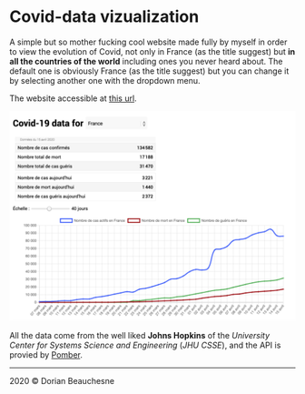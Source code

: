 # Covid-data vizualization

A simple but so mother fucking cool website made fully by myself in order to view the evolution of Covid,
not only in France (as the title suggest) but **in all the countries of the world** including ones you never heard about.
The default one is obviously France (as the title suggest) but you can change it by selecting another one with the dropdown menu.

The website accessible at [this url](https://d0rianb.github.io/Covid-France/).

![screenshot](docs/images/screenshot.png)

All the data come from the well liked **Johns Hopkins** of the _University Center for Systems Science and Engineering_ (_JHU CSSE_), and the API is provied by [Pomber](https://pomber.github.io/covid19/).

* * *

2020 &copy; Dorian Beauchesne
